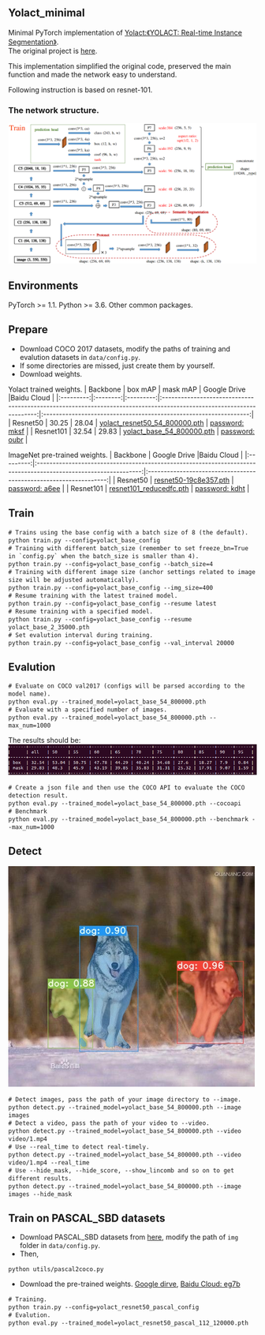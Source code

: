 ## Yolact_minimal
Minimal PyTorch implementation of [Yolact:《YOLACT: Real-time Instance Segmentation》](https://arxiv.org/abs/1904.02689).  
The original project is [here](https://github.com/dbolya/yolact).  

This implementation simplified the original code, preserved the main function and made the network easy to understand.   

Following instruction is based on resnet-101.  
### The network structure.  
![Example 0](data/network.png)

## Environments
PyTorch >= 1.1.
Python >= 3.6.
Other common packages.   

## Prepare
- Download COCO 2017 datasets, modify the paths of training and evalution datasets in `data/config.py`.
- If some directories are missed, just create them by yourself.   
- Download weights.

Yolact trained weights.
| Backbone  | box mAP  | mask mAP  | Google Drive                                                                                                         |Baidu Cloud                                                        |
|:---------:|:--------:|:---------:|:--------------------------------------------------------------------------------------------------------------------:|:-----------------------------------------------------------------:|
| Resnet50  | 30.25    | 28.04     | [yolact_resnet50_54_800000.pth](https://drive.google.com/file/d/1yp7ZbbDwvMiFJEq4ptVKTYTI2VeRDXl0/view?usp=sharing)  | [password: mksf](https://pan.baidu.com/s/1XDeDwg1Xw9GJCucJNqdNZw) |
| Resnet101 | 32.54    | 29.83     | [yolact_base_54_800000.pth](https://drive.google.com/file/d/1UYy3dMapbH1BnmtZU4WH1zbYgOzzHHf_/view?usp=sharing)      | [password: oubr](https://pan.baidu.com/s/1uX_v1RPISxgwQ2LdsbJrJQ) |

ImageNet pre-trained weights.
| Backbone  | Google Drive                                                                                                    |Baidu Cloud                                                        |
|:---------:|:---------------------------------------------------------------------------------------------------------------:|:-----------------------------------------------------------------:|
| Resnet50  | [resnet50-19c8e357.pth](https://drive.google.com/file/d/1Jy3yCdbatgXa5YYIdTCRrSV0S9V5g1rn/view?usp=sharing)     | [password: a6ee](https://pan.baidu.com/s/1aFLE-e1KdH_FxRlisWzTHw) |
| Resnet101 | [resnet101_reducedfc.pth](https://drive.google.com/file/d/1tvqFPd4bJtakOlmn-uIA492g2qurRChj/view?usp=sharing)   | [password: kdht](https://pan.baidu.com/s/1ha4aH7xVg-0J0Ukcqcr6OQ) |


## Train
```Shell
# Trains using the base config with a batch size of 8 (the default).
python train.py --config=yolact_base_config
# Training with different batch_size (remember to set freeze_bn=True in `config.py` when the batch_size is smaller than 4).
python train.py --config=yolact_base_config --batch_size=4
# Training with different image size (anchor settings related to image size will be adjusted automatically).
python train.py --config=yolact_base_config --img_size=400
# Resume training with the latest trained model.
python train.py --config=yolact_base_config --resume latest
# Resume training with a specified model.
python train.py --config=yolact_base_config --resume yolact_base_2_35000.pth
# Set evalution interval during training.
python train.py --config=yolact_base_config --val_interval 20000
```

## Evalution
```Shell
# Evaluate on COCO val2017 (configs will be parsed according to the model name).
python eval.py --trained_model=yolact_base_54_800000.pth
# Evaluate with a specified number of images.
python eval.py --trained_model=yolact_base_54_800000.pth --max_num=1000
```
The results should be:
![Example 1](data/mAP.png)

```Shell
# Create a json file and then use the COCO API to evaluate the COCO detection result.
python eval.py --trained_model=yolact_base_54_800000.pth --cocoapi
# Benchmark
python eval.py --trained_model=yolact_base_54_800000.pth --benchmark --max_num=1000
```
## Detect
![Example 2](data/2.jpg)
```Shell
# Detect images, pass the path of your image directory to --image.
python detect.py --trained_model=yolact_base_54_800000.pth --image images
# Detect a video, pass the path of your video to --video.
python detect.py --trained_model=yolact_base_54_800000.pth --video video/1.mp4
# Use --real_time to detect real-timely.
python detect.py --trained_model=yolact_base_54_800000.pth --video video/1.mp4 --real_time
# Use --hide_mask, --hide_score, --show_lincomb and so on to get different results.
python detect.py --trained_model=yolact_base_54_800000.pth --image images --hide_mask
```

## Train on PASCAL_SBD datasets
- Download PASCAL_SBD datasets from [here](http://home.bharathh.info/pubs/codes/SBD/download.html), modify the path of `img` folder in `data/config.py`.
- Then,
```Shell
python utils/pascal2coco.py
```
- Download the pre-trained weights.
[Google dirve](https://drive.google.com/open?id=1ExrRSPVctHW8Nxrn0SofU1lVhK5Wn0_S), [Baidu Cloud: eg7b](https://pan.baidu.com/s/1KM5yV4IxHiAX4Iwn5G_TuA)

```Shell
# Training.
python train.py --config=yolact_resnet50_pascal_config
# Evalution.
python eval.py --trained_model=yolact_resnet50_pascal_112_120000.pth
```
